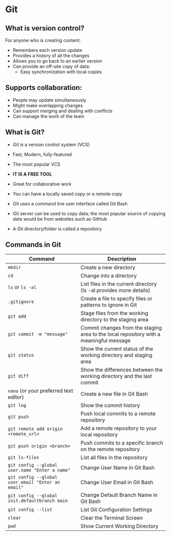 # Git

## **What is version control?**

For anyone who is creating content:

* Remembers each version update
* Provides a history of all the changes
* Allows you to go back to an earlier version
* Can provide an off-site copy of data:
    * Easy synchronization with local copies

## **Supports collaboration:**

* People may update simultaneously
* Might make overlapping changes
* Can support merging and dealing with conflicts
* Can manage the work of the team

## **What is Git?**

* Git is a version control system (VCS)
* Fast, Modern, fully-featured
* The most popular VCS
* **IT IS A FREE TOOL**
* Great for collaborative work
* You can have a locally saved copy or a remote copy

* Git uses a command line user interface called Git Bash
* Git server can be used to copy data; the most popular source of copying data would be from websites such as GitHub

* A Git directory/folder is called a repository

## **Commands in Git**

| Command | Description |
|---|---|
| `mkdir` | Create a new directory |
| `cd` | Change into a directory |
| `ls` or `ls -al` | List files in the current directory (ls -al provides more details) |
| `.gitignore` | Create a file to specify files or patterns to ignore in Git |
| `git add` | Stage files from the working directory to the staging area |
| `git commit -m "message"` | Commit changes from the staging area to the local repository with a meaningful message |
| `git status` | Show the current status of the working directory and staging area |
| `git diff` | Show the differences between the working directory and the last commit |
| `nano` (or your preferred text editor) | Create a new file in Git Bash |
| `git log` | Show the commit history |
| `git push` | Push local commits to a remote repository |
| `git remote add origin <remote_url>` | Add a remote repository to your local repository |
| `git push origin <branch>` | Push commits to a specific branch on the remote repository |
| `git ls-files` | List all files in the repository |
| `git config --global user.name "Enter a name"` | Change User Name in Git Bash |
| `git config --global user.email "Enter an email"` | Change User Email in Git Bash |  
| `git config --global init.defaultbranch main` | Change Default Branch Name in Git Bash |
| `git config --list` | List Git Configuration Settings |
| `clear` | Clear the Terminal Screen |
| `pwd` | Show Current Working Directory |


